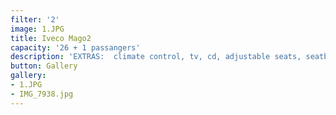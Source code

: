 ```yaml
---
filter: '2'
image: 1.JPG
title: Iveco Mago2
capacity: '26 + 1 passangers'
description: 'EXTRAS:  climate control, tv, cd, adjustable seats, seatbelt'
button: Gallery
gallery:
- 1.JPG
- IMG_7938.jpg
---
```

